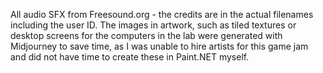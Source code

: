 All audio SFX from Freesound.org - the credits are in the actual filenames including the user ID. The images in artwork, such as tiled textures or desktop screens for the computers in the lab were generated with Midjourney to save time, as I was unable to hire artists for this game jam and did not have time to create these in Paint.NET myself.
